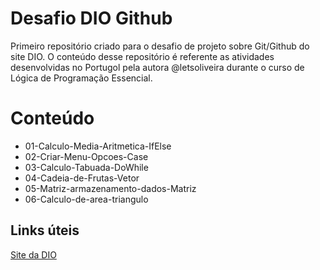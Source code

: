 # Desafio DIO Github
Primeiro repositório criado para o desafio de projeto sobre Git/Github do site DIO.
O conteúdo desse repositório é referente as atividades desenvolvidas no Portugol pela autora @letsoliveira durante o curso de Lógica de Programação Essencial.

# Conteúdo
* 01-Calculo-Media-Aritmetica-IfElse
* 02-Criar-Menu-Opcoes-Case
* 03-Calculo-Tabuada-DoWhile
* 04-Cadeia-de-Frutas-Vetor
* 05-Matriz-armazenamento-dados-Matriz
* 06-Calculo-de-area-triangulo

## Links úteis
[Site da DIO](https://web.dio.me/home)
